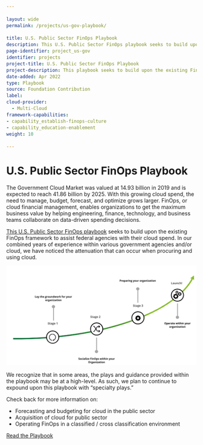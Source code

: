 ```yaml
---

layout: wide
permalink: /projects/us-gov-playbook/

title: U.S. Public Sector FinOps Playbook
description: This U.S. Public Sector FinOps playbook seeks to build upon the existing FinOps framework to assist U.S. federal agencies with their cloud spend.
page-identifier: project_us-gov
identifier: projects
project-title: U.S. Public Sector FinOps Playbook
project-description: This playbook seeks to build upon the existing FinOps framework to assist U.S. federal agencies with their cloud spend.
date-added: Apr 2022
type: Playbook
source: Foundation Contribution
label:
cloud-provider:
  - Multi-Cloud
framework-capabilities:
- capability_establish-finops-culture
- capability_education-enablement
weight: 10

---
```


# U.S. Public Sector FinOps Playbook

The Government Cloud Market was valued at 14.93 billion in 2019 and is expected to reach 41.86 billion by 2025. With this growing cloud spend, the need to manage, budget, forecast, and optimize grows larger. FinOps, or cloud financial management, enables organizations to get the maximum business value by helping engineering, finance, technology, and business teams collaborate on data-driven spending decisions.

[This U.S. Public Sector FinOps playbook](/img/resources/FinOps-Foundation_US-Gov-Playbook.pdf) seeks to build upon the existing FinOps framework to assist federal agencies with their cloud spend. In our combined years of experience within various government agencies and/or cloud, we have noticed the attenuation that can occur when procuring and using cloud.

![U.S. Public Sector FinOps Playbook, FinOps Foundation](/img/resources/us-gov-playbook.png)

We recognize that in some areas, the plays and guidance provided within the playbook may be at a high-level. As such, we plan to continue to expound upon this playbook with “specialty plays.”

Check back for more information on:
- Forecasting and budgeting for cloud in the public sector
- Acquisition of cloud for public sector
- Operating FinOps in a classified / cross classification environment

<a class="btn mt-4 text-lg hover:bg-green-600 hover:border-green-600 transition-colors duration-200" href="/img/resources/FinOps-Foundation_US-Gov-Playbook.pdf">Read the Playbook</a>
